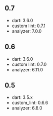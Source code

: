 ## 0.7
* dart: 3.6.0
* custom lint: 0.7.1
* analyzer: 7.0.0

## 0.6
* dart: 3.6.0
* custom lint: 0.7.0
* analyzer: 6.11.0

## 0.5
* dart: 3.5.x
* custom_lint: 0.6.6
* analyzer: 6.8.0
